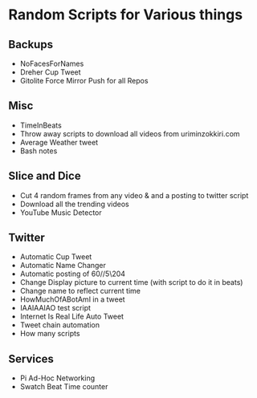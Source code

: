 # Random Scripts for Various things

## Backups
- NoFacesForNames
- Dreher Cup Tweet
- Gitolite Force Mirror Push for all Repos

## Misc
- TimeInBeats 
- Throw away scripts to download all videos from uriminzokkiri.com
- Average Weather tweet
- Bash notes

## Slice and Dice
- Cut 4 random frames from any video & and a posting to twitter script
- Download all the trending videos
- YouTube Music Detector 

## Twitter   
- Automatic Cup Tweet  
- Automatic Name Changer  
- Automatic posting of 60//5\204 
- Change Display picture to current time (with script to do it in beats)
- Change name to reflect current time 
- HowMuchOfABotAmI in a tweet
- IAAIAAIAO test script 
- Internet Is Real Life Auto Tweet
- Tweet chain automation
- How many scripts

## Services
- Pi Ad-Hoc Networking 
- Swatch Beat Time counter

